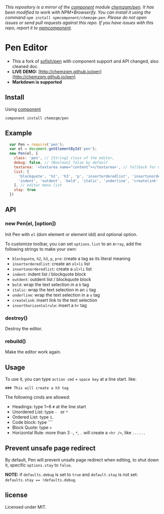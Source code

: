 *This repository is a mirror of the [component](http://component.io) module [chemzqm/pen](http://github.com/chemzqm/pen). It has been modified to work with NPM+Browserify. You can install it using the command `npm install npmcomponent/chemzqm-pen`. Please do not open issues or send pull requests against this repo. If you have issues with this repo, report it to [npmcomponent](https://github.com/airportyh/npmcomponent).*
# Pen Editor

- This a fork of [sofish/pen](http://sofish.github.io/pen/) with component support and API changed, also cleaned doc.
- **LIVE DEMO:** [http://chemzqm.github.io/pen](http://chemzqm.github.io/pen)
- **Markdown is supported**

## Install

Using [component](http://github.com/component/componet)

```
component install chemzqm/pen
```

## Example

``` js
  var Pen = require('pen');
  var el = document.getElementById('pen');
  new Pen(el, {
    class: 'pen', // {String} class of the editor,
    debug: false, // {Boolean} false by default
    textarea: '<textarea name="content"></textarea>', // fallback for old browsers
    list: [
      'blockquote', 'h2', 'h3', 'p', 'insertorderedlist', 'insertunorderedlist',
      'indent', 'outdent', 'bold', 'italic', 'underline', 'createlink'
    ], // editor menu list
    stay: true
  })
```

## API

### new Pen(el, [option])

Init Pen with `el` (dom element or element idd) and optional option.

To customize toolbar, you can set `options.list` to an `Array`, add the following strings to make your own:

- `blockquote`, `h2`, `h3`, `p`, `pre`: create a tag as its literal meaning
- `insertorderedlist`: create an `ol>li` list
- `insertunorderedlist`: create a `ul>li` list
- `indent`: indent list / blockquote block
- `outdent`: outdent list / blockquote block
- `bold`: wrap the text selection in a `b` tag
- `italic`: wrap the text selection in an `i` tag
- `underline`: wrap the text selection in a `u` tag
- `createlink`: insert link to the text selection
- `inserthorizontalrule`: insert a `hr` tag

### destroy()

Destroy the editor.

### rebuild()

Make the editor work again.


## Usage
To use it, you can type `action cmd` + `space key` at a line start. like: 

```
### This will create a h3 tag
```

The following cmds are allowed: 

- Headings: type 1~6 `#` at the line start
- Unordered List: type `- ` or `* `
- Ordered List: type `1. `
- Code block: type **\`\`\`**
- Block Quote: type `> `
- Horizontal Rule: more than 3 `-`, `*`, `.` will create a `<hr />`, like `......`

## Prevent unsafe page redirect

By default, Pen will prevent unsafe page redirect when editing, to shut down it, specific `options.stay` to `false`.

__NOTE:__ if `defaults.debug` is set to `true` and `default.stay` is not set: `defaults.stay == !defaults.debug`.

## license

Licensed under MIT.
